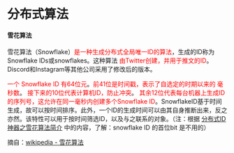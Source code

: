 # 分布式算法



#### 雪花算法

雪花算法（Snowflake）<font color=FF0000>是一种生成分布式全局唯一ID的算法</font>，生成的ID称为Snowflake IDs或snowflakes。这种算法 <font color=FF0000>由Twitter创建，并用于推文的ID</font>。Discord和Instagram等其他公司采用了修改后的版本。

<font color=FF0000>一个 Snowflake ID 有64位元</font>。<font color=FF0000>前41位是时间戳，表示了自选定的时期以来的 毫秒数</font>。 <font color=FF0000>接下来的10位代表计算机ID，防止冲突</font>。 <font color=FF0000>其余12位代表每台机器上生成ID的序列号，这允许在同一毫秒内创建多个Snowflake ID</font>。SnowflakeID基于时间生成，故可以按时间排序。此外，一个ID的生成时间可以由其自身推断出来，反之亦然。该特性可以用于按时间筛选ID，以及与之联系的对象。（注：根据 [分布式ID神器之雪花算法简介](https://zhuanlan.zhihu.com/p/85837641) 中的内容，了解：snowflake ID 的首位bit 是不用的）

摘自：[wikipedia - 雪花算法](https://zh.wikipedia.org/wiki/雪花算法)

